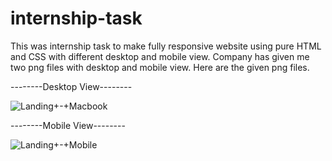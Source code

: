 # internship-task
This was internship task to  make fully responsive website using pure HTML and CSS with different desktop and mobile view.
Company has given me two png files with desktop and mobile view.
Here are the given png files.

--------Desktop View--------

![Landing+-+Macbook](https://user-images.githubusercontent.com/64625952/140595935-7d1f09d1-a275-473b-8f8c-eba8f5930a02.png)

--------Mobile View--------


![Landing+-+Mobile](https://user-images.githubusercontent.com/64625952/140596076-28d610a2-e3c2-4587-91ec-c7aeea36a226.png)
